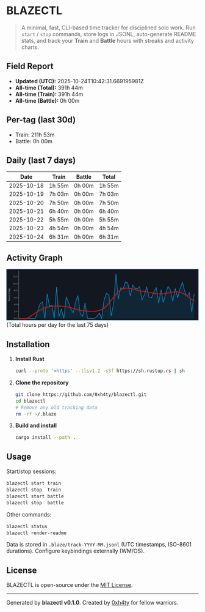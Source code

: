 # BLAZECTL

> A minimal, fast, CLI-based time tracker for disciplined solo work.
    Run `start` / `stop` commands, store logs in JSONL, auto-generate README stats,
    and track your **Train** and **Battle** hours with streaks and activity charts.

## Field Report

- **Updated (UTC):** 2025-10-24T10:42:31.669195981Z
- **All-time (Total):** 391h 44m
- **All-time (Train):** 391h 44m
- **All-time (Battle):** 0h 00m

## Per-tag (last 30d)
- Train: 211h 53m
- Battle: 0h 00m

## Daily (last 7 days)
| Date       | Train | Battle | Total |
|------------|-------|--------|-------|
| 2025-10-18 | 1h 55m | 0h 00m | 1h 55m |
| 2025-10-19 | 7h 03m | 0h 00m | 7h 03m |
| 2025-10-20 | 7h 50m | 0h 00m | 7h 50m |
| 2025-10-21 | 6h 40m | 0h 00m | 6h 40m |
| 2025-10-22 | 5h 55m | 0h 00m | 5h 55m |
| 2025-10-23 | 4h 54m | 0h 00m | 4h 54m |
| 2025-10-24 | 6h 31m | 0h 00m | 6h 31m |

## Activity Graph
![Activity Graph](assets/activity.svg)
(Total hours per day for the last 75 days)

## Installation
1. **Install Rust**
   ```bash
   curl --proto '=https' --tlsv1.2 -sSf https://sh.rustup.rs | sh
   ```
2. **Clone the repository**
   ```bash
   git clone https://github.com/0xh4ty/blazectl.git
   cd blazectl
   # Remove any old tracking data
   rm -rf ~/.blaze
   ```
3. **Build and install**
   ```bash
   cargo install --path .
   ```

## Usage
Start/stop sessions:
```bash
blazectl start train
blazectl stop  train
blazectl start battle
blazectl stop  battle
```
Other commands:
```bash
blazectl status
blazectl render-readme
```
Data is stored in `.blaze/track-YYYY-MM.jsonl` (UTC timestamps, ISO-8601 durations).
Configure keybindings externally (WM/OS).

## License
BLAZECTL is open-source under the [MIT License](LICENSE).

---

Generated by **blazectl v0.1.0**.
Created by [0xh4ty](https://github.com/0xh4ty) for fellow warriors.
